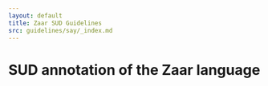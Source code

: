 ```yaml
---
layout: default
title: Zaar SUD Guidelines
src: guidelines/say/_index.md
---
```


# SUD annotation of the Zaar language

